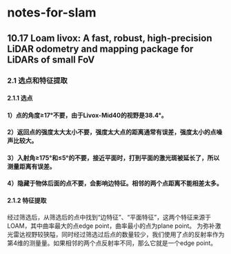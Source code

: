 # notes-for-slam
## 10.17 Loam livox: A fast, robust, high-precision LiDAR odometry and mapping package for LiDARs of small FoV 
### 2.1 选点和特征提取 
#### 2.1.1 选点 
#### 1）点的角度≥17°不要，由于Livox-Mid40的视野是38.4°。
#### 2）返回点的强度太大太小不要，强度太大点的距离通常有误差，强度太小的点噪声比较大。
#### 3）入射角≥175°和≤5°的不要，接近平面时，打到平面的激光斑被延长了，所以测量距离有误差。
#### 4）隐藏于物体后面的点不要，会影响边特征。相邻的两个点距离不能相差太多。
#### 2.1.2 特征提取
经过筛选后，从筛选后的点中找到“边特征”、“平面特征”，这两个特征来源于LOAM，其中曲率最大的点edge point，曲率最小的点为plane point。
为弥补激光雷达视野较狭隘，同时经过筛选过后点的数量较少，我们使用了点的反射率作为第4维的测量量。如果相邻的两个点反射率不同，那么它就是一个edge point。
